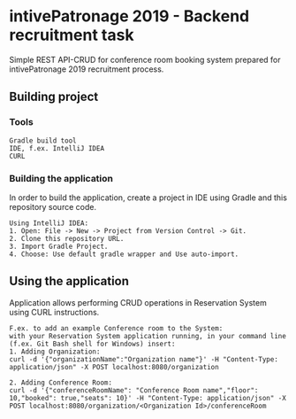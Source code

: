 # intivePatronage 2019 - Backend recruitment task

Simple REST API-CRUD for conference room booking system prepared for intivePatronage 2019 recruitment process. 

## Building project

### Tools
```
Gradle build tool
IDE, f.ex. IntelliJ IDEA
CURL
```

### Building the application

In order to build the application, create a project in IDE using Gradle and this repository source code.

```
Using IntelliJ IDEA:
1. Open: File -> New -> Project from Version Control -> Git.
2. Clone this repository URL.
3. Import Gradle Project.
4. Choose: Use default gradle wrapper and Use auto-import.
```

## Using the application

Application allows performing CRUD operations in Reservation System using CURL instructions.

```
F.ex. to add an example Conference room to the System: 
with your Reservation System application running, in your command line (f.ex. Git Bash shell for Windows) insert:
1. Adding Organization: 
curl -d '{"organizationName":"Organization name"}' -H "Content-Type: application/json" -X POST localhost:8080/organization

2. Adding Conference Room: 
curl -d '{"conferenceRoomName": "Conference Room name","floor": 10,"booked": true,"seats": 10}' -H "Content-Type: application/json" -X POST localhost:8080/organization/<Organization Id>/conferenceRoom
```
